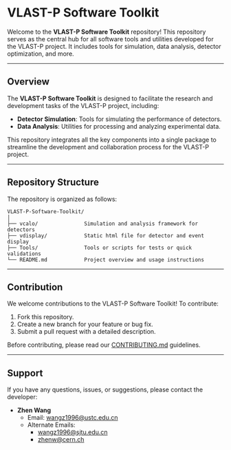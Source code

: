 # VLAST-P Software Toolkit

Welcome to the **VLAST-P Software Toolkit** repository! This repository serves as the central hub for all software tools and utilities developed for the VLAST-P project. It includes tools for simulation, data analysis, detector optimization, and more.

---

## Overview

The **VLAST-P Software Toolkit** is designed to facilitate the research and development tasks of the VLAST-P project, including:
- **Detector Simulation**: Tools for simulating the performance of detectors.
- **Data Analysis**: Utilities for processing and analyzing experimental data.

This repository integrates all the key components into a single package to streamline the development and collaboration process for the VLAST-P project.

---

## Repository Structure

The repository is organized as follows:

```plaintext
VLAST-P-Software-Toolkit/
│
├── vcalo/               Simulation and analysis framework for detectors
├── vdisplay/            Static html file for detector and event display
├── Tools/               Tools or scripts for tests or quick validations
└── README.md            Project overview and usage instructions
```
---

## Contribution

We welcome contributions to the VLAST-P Software Toolkit! To contribute:
1. Fork this repository.
2. Create a new branch for your feature or bug fix.
3. Submit a pull request with a detailed description.

Before contributing, please read our [CONTRIBUTING.md](./CONTRIBUTING.md) guidelines.

---

## Support

If you have any questions, issues, or suggestions, please contact the developer:

- **Zhen Wang**
  - Email: [wangz1996@ustc.edu.cn](mailto:wangz1996@ustc.edu.cn)
  - Alternate Emails:
    - [wangz1996@sjtu.edu.cn](mailto:wangz1996@sjtu.edu.cn)
    - [zhenw@cern.ch](mailto:zhenw@cern.ch)

